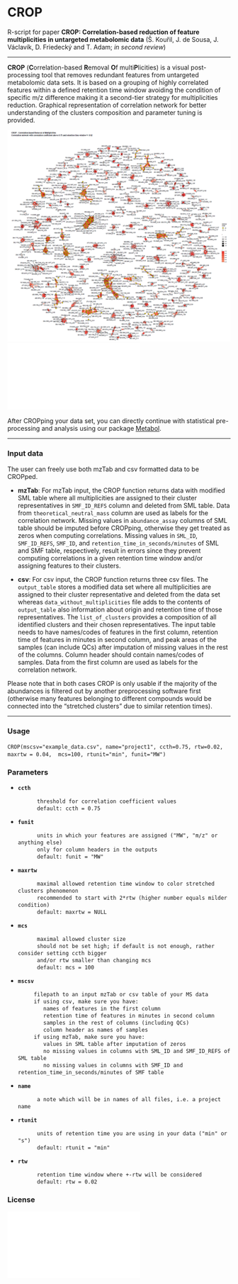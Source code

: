 # CROP
R-script for paper **CROP: Correlation-based reduction of feature multiplicities in untargeted metabolomic data** (Š. Kouřil, J. de Sousa, J. Václavík, D. Friedecký and T. Adam; *in second review*)
***

**CROP** (**C**orrelation-based **R**emoval **O**f multi**P**licities) is a visual post-processing tool that removes redundant features from untargeted metabolomic data sets. It is based on a grouping of highly correlated features within a defined retention time window avoiding the condition of specific m/z difference making it a second-tier strategy for multiplicities reduction.
Graphical representation of correlation network for better understanding of the clusters composition and parameter tuning is provided.

![CROPped example data - correlation network](example_data_CROPped_ccth0.75_rtw+-0.02_correlation_network.PNG)
![CROPped example data - correlation network](example_data_CROPped_ccth0.75_rtw+-0.02_correlation_network.pdf)

After CROPping your data set, you can directly continue with statistical pre-processing and analysis using our package [Metabol](https://github.com/AlzbetaG/Metabol).
***

### Input data
The user can freely use both mzTab and csv formatted data to be CROPped. 

- **mzTab**: For mzTab input, the CROP function returns data with modified SML table where all multiplicities are assigned to their cluster representatives in `SMF_ID_REFS` column and deleted from SML table. Data from `theoretical_neutral_mass` column are used as labels for the correlation network. Missing values in `abundance_assay` columns of SML table should be imputed before CROPping, otherwise they get treated as zeros when computing correlations. Missing values in `SML_ID`, `SMF_ID_REFS`, `SMF_ID`, and `retention_time_in_seconds/minutes` of SML and SMF table, respectively, result in errors since they prevent computing correlations in a given retention time window and/or assigning features to their clusters.

- **csv**: For csv input, the CROP function returns three csv files. The `output_table` stores a modified data set where all multiplicities are assigned to their cluster representative and deleted from the data set whereas `data_without_multiplicities` file adds to the contents of `output_table` also information about origin and retention time of those representatives. The `list_of_clusters` provides a composition of all identified clusters and their chosen representatives. The input table needs to have names/codes of features in the first column, retention time of features in minutes in second column, and peak areas of the samples (can include QCs) after imputation of missing values in the rest of the columns. Column header should contain names/codes of samples. Data from the first column are used as labels for the correlation network.

Please note that in both cases CROP is only usable if the majority of the abundances is filtered out by another preprocessing software first (otherwise many features belonging to different compounds would be connected into the “stretched clusters” due to similar retention times). 

***

### Usage
`CROP(mscsv="example_data.csv", name="project1", ccth=0.75, rtw=0.02, maxrtw = 0.04,  mcs=100, rtunit="min", funit="MW")`

### Parameters
* __`ccth`__

            threshold for correlation coefficient values
            default: ccth = 0.75

* __`funit`__
            
            units in which your features are assigned ("MW", "m/z" or anything else)
            only for column headers in the outputs
            default: funit = "MW"

* __`maxrtw`__

            maximal allowed retention time window to color stretched clusters phenomenon
            recommended to start with 2*rtw (higher number equals milder condition)
            default: maxrtw = NULL

* __`mcs`__

            maximal allowed cluster size
            should not be set high; if default is not enough, rather consider setting ccth bigger 
            and/or rtw smaller than changing mcs 
            default: mcs = 100

* __`mscsv`__

           filepath to an input mzTab or csv table of your MS data 
           if using csv, make sure you have:
              names of features in the first column
              retention time of features in minutes in second column
              samples in the rest of columns (including QCs)
              column header as names of samples
           if using mzTab, make sure you have:
              values in SML table after imputation of zeros
              no missing values in columns with SML_ID and SMF_ID_REFS of SML table
              no missing values in columns with SMF_ID and retention_time_in_seconds/minutes of SMF table

* __`name`__

            a note which will be in names of all files, i.e. a project name

* __`rtunit`__  

            units of retention time you are using in your data ("min" or "s")
            default: rtunit = "min"

* __`rtw`__     

            retention time window where +-rtw will be considered
            default: rtw = 0.02

### License
![GNU GPL v3.0](LICENSE.md)
